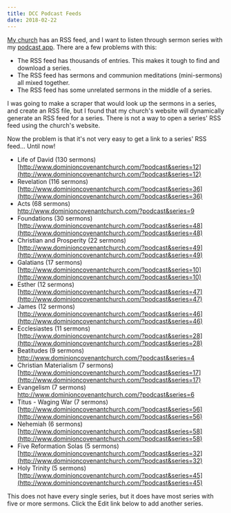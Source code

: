 ```yaml
---
title: DCC Podcast Feeds
date: 2018-02-22
---
```


[My church](http://www.dominioncovenantchurch.com) has an RSS feed, and I want to listen through sermon series with my [podcast app](./android-podcast-apps-review). There are a few problems with this:

- The RSS feed has thousands of entries. This makes it tough to find and download a series.
- The RSS feed has sermons and communion meditations (mini-sermons) all mixed together.
- The RSS feed has some unrelated sermons in the middle of a series.

I was going to make a scraper that would look up the sermons in a series, and create an RSS file, but I found that my church's website will dynamically generate an RSS feed for a series. There is not a way to open a series' RSS feed using the church's website.

Now the problem is that it's not very easy to get a link to a series' RSS feed... Until now!

- Life of David (130 sermons) <br> [http://www.dominioncovenantchurch.com/?podcast&series=12](http://www.dominioncovenantchurch.com/?podcast&series=12)
- Revelation (116 sermons) <br> [http://www.dominioncovenantchurch.com/?podcast&series=36](http://www.dominioncovenantchurch.com/?podcast&series=36)
- Acts (68 sermons) <br> [http://www.dominioncovenantchurch.com/?podcast&series=9 ](http://www.dominioncovenantchurch.com/?podcast&series=9 )
- Foundations (30 sermons) <br> [http://www.dominioncovenantchurch.com/?podcast&series=48](http://www.dominioncovenantchurch.com/?podcast&series=48)
- Christian and Prosperity (22 sermons) <br> [http://www.dominioncovenantchurch.com/?podcast&series=49](http://www.dominioncovenantchurch.com/?podcast&series=49)
- Galatians (17 sermons) <br> [http://www.dominioncovenantchurch.com/?podcast&series=10](http://www.dominioncovenantchurch.com/?podcast&series=10)
- Esther (12 sermons) <br> [http://www.dominioncovenantchurch.com/?podcast&series=47](http://www.dominioncovenantchurch.com/?podcast&series=47)
- James (12 sermons) <br> [http://www.dominioncovenantchurch.com/?podcast&series=46](http://www.dominioncovenantchurch.com/?podcast&series=46)
- Ecclesiastes (11 sermons) <br> [http://www.dominioncovenantchurch.com/?podcast&series=28](http://www.dominioncovenantchurch.com/?podcast&series=28)
- Beatitudes (9 sermons) <br> [http://www.dominioncovenantchurch.com/?podcast&series=4 ](http://www.dominioncovenantchurch.com/?podcast&series=4 )
- Christian Materialism (7 sermons) <br> [http://www.dominioncovenantchurch.com/?podcast&series=17](http://www.dominioncovenantchurch.com/?podcast&series=17)
- Evangelism (7 sermons) <br> [http://www.dominioncovenantchurch.com/?podcast&series=6 ](http://www.dominioncovenantchurch.com/?podcast&series=6 )
- Titus - Waging War (7 sermons) <br> [http://www.dominioncovenantchurch.com/?podcast&series=56](http://www.dominioncovenantchurch.com/?podcast&series=56)
- Nehemiah (6 sermons) <br> [http://www.dominioncovenantchurch.com/?podcast&series=58](http://www.dominioncovenantchurch.com/?podcast&series=58)
- Five Reformation Solas (5 sermons) <br> [http://www.dominioncovenantchurch.com/?podcast&series=32](http://www.dominioncovenantchurch.com/?podcast&series=32)
- Holy Trinity (5 sermons) <br> [http://www.dominioncovenantchurch.com/?podcast&series=45](http://www.dominioncovenantchurch.com/?podcast&series=45)

This does not have every single series, but it does have most series with five or more sermons. Click the Edit link below to add another series.
